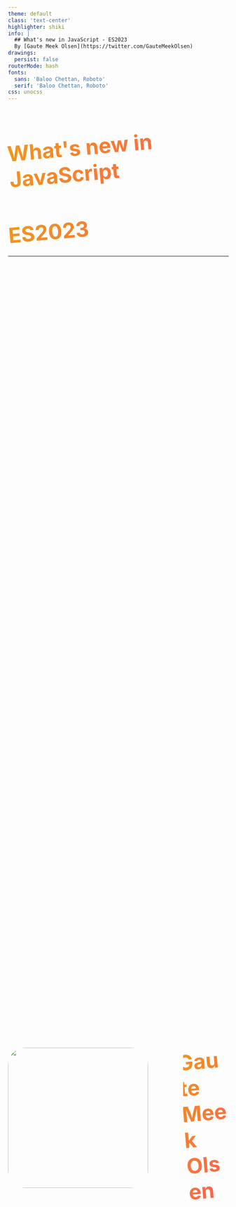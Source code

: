 ```yaml
---
theme: default
class: 'text-center'
highlighter: shiki
info: |
  ## What's new in JavaScript - ES2023
  By [Gaute Meek Olsen](https://twitter.com/GauteMeekOlsen)
drawings:
  persist: false
routerMode: hash  
fonts:
  sans: 'Baloo Chettan, Roboto'
  serif: 'Baloo Chettan, Roboto'
css: unocss
---
```


<Heart/>

# What's new in JavaScript
## ES2023

<style>
  h1,h2{
    transform: rotate(-5deg);
    background-image: linear-gradient(-60deg, #ff5858 0%, #f09819 100%);
    color: transparent;
    background-clip: text;
    -webkit-background-clip: text;
  }

  h2{
    font-size: 3rem;
  }
</style>

---

<div class="row">
  <img src="/gaute.jpg">
  <div class="column">
    <h1>Gaute Meek Olsen</h1>
    <Capra/>
  </div>
</div>

<style>
.row{
  display: flex;
  justify-content: center;
  align-items: center;
  height: 100%;
  gap: 5rem;
}

.column{
  display: flex;
  flex-direction: column;
  justify-content: center;
}

img{
  height: 320px;
  border-radius: 40px;
}

h1{
  font-size: 3rem;
}
</style>

---

## Stages

<ol>
  <li :class="{active: stage === 0}" @click="stage = 0">0</li>
  <li :class="{active: stage === 1}" @click="stage = 1">1</li>
  <li :class="{active: stage === 2}" @click="stage = 2">2</li>
  <li :class="{active: stage === 3}" @click="stage = 3">3</li>
  <li :class="{active: stage === 4}" @click="stage = 4">4</li>
</ol>

<ul>
  <li v-if="stage === 0">Ide</li>
  <li v-if="stage === 1">Forslag</li>
  <li v-if="stage === 1">Eksempler</li>
  <li v-if="stage === 2">Utkast</li>
  <li v-if="stage === 2">Syntax, implementasjonsdetaljer</li>
  <li v-if="stage === 3">Kandidat</li>
  <li v-if="stage === 3">Venter på nettlesere/JavaScript engines</li>
  <li v-if="stage === 4">Offisielt</li>
  <li v-if="stage === 4">To implementasjoner</li>
</ul>

<script setup>
import { ref } from 'vue'
const stage = ref(-1)
</script>

<style>
ol {
  margin: 1rem 0;
  display: flex;
  justify-content: space-around;
}

ol li {
  font-size: 2rem;
  height: 75px;
  width: 75px;
  border-radius: 50%;
  background-color: #bdc1c6ad;
  display: grid;
  justify-items: center;
  margin: 0 !important;
  padding: 0 !important;
  line-height: 4.5rem !important;
  border: 2px solid #ffffff8a;
  cursor: pointer;
}

ol li.active{
  border: 2px solid white;
  background-color: #ff5858;
  text-shadow: 1px 2px 2px black;
}

ol li::marker {
  content: '';
}

ul li {
  font-size: 1.5rem;
}
</style>

---

<CodeSlide label="findLast" :snippetId="0"/>

---

<CodeSlide label="findLastIndex" :snippetId="1"/>

---

<CodeSlide label="toSorted" :snippetId="2"/>

---

<CodeSlide label="toReversed" :snippetId="3"/>

---

<CodeSlide label="toSpliced" :snippetId="4"/>

---

<CodeSlide label="with" :snippetId="5"/>

---

<CodeSlide label="Symboler i WeakMap, WeakSet og WeakRef" :snippetId="6"/>

---

<CodeSlide label="Hashbang" :snippetId="7"/>

---

<img src="/jz2023_capra.png">

---

# Takk for meg!

<Tweet id="1698794730820161841" scale="0.7"/>